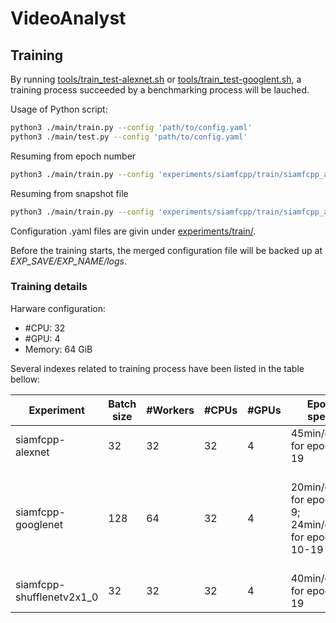 # VideoAnalyst

## Training

By running [tools/train_test-alexnet.sh](../tools/train_test-alexnet.sh) or [tools/train_test-googlent.sh](../tools/train_test-googlenet.sh), a training process succeeded by a benchmarking process will be lauched.

Usage of Python script:

```Bash
python3 ./main/train.py --config 'path/to/config.yaml'
python3 ./main/test.py --config 'path/to/config.yaml'
```

Resuming from epoch number

```Bash
python3 ./main/train.py --config 'experiments/siamfcpp/train/siamfcpp_alexnet-trn.yaml' --resume-from-epoch=10
```

Resuming from snapshot file

```Bash
python3 ./main/train.py --config 'experiments/siamfcpp/train/siamfcpp_alexnet-trn.yaml' --resume-from-file='snapshots/siamfcpp_alexnet/epoch-10.pkl'
```

Configuration .yaml files are givin under [experiments/train/](../experiments/train/).

Before the training starts, the merged configuration file will be backed up at _EXP_SAVE/EXP_NAME/logs_.

### Training details

Harware configuration:

* #CPU: 32
* #GPU: 4
* Memory: 64 GiB

Several indexes related to training process have been listed in the table bellow:

|Experiment|Batch size|#Workers|#CPUs|#GPUs|Epoch speed|Iteration speed|
|---|---|---|---|---|---|---|
|siamfcpp-alexnet| 32 | 32| 32 | 4 |45min/epoch for epoch 0-19| 5it/s for /epoch 0-19 |
|siamfcpp-googlenet| 128 | 64 | 32 | 4 |20min/epoch for epoch 0-9; 24min/epoch for epoch 10-19 | 1.01it/s for epoch 0-9; 1.25s/it for epoch 10-19|
|siamfcpp-shufflenetv2x1_0| 32 | 32 | 32 | 4 |40min/epoch for epoch 0-19| 5it/s for epoch 0-19 |

